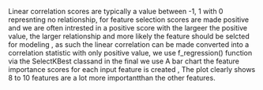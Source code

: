 Linear correlation scores are typically a value between -1, 1 with 0 represnting no relationship, for feature selection scores are made positive and we are often intrested in a positive score with the largeer the
positive  value, the larger relationship and more likely the feature should be selcted for modeling , as such the linear correlation can be made converted into a correlation statistic with only positive value,
we use f_regression() function  via the SelectKBest classand in the final we use A bar chart the feature importance scores for each input feature is created , The plot clearly shows 8 to 10 features are a lot
more importantthan the other features.
